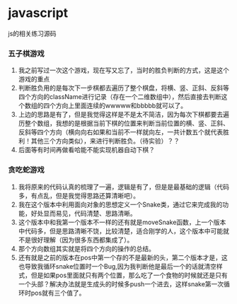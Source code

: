 # javascript
js的相关练习源码
### 五子棋游戏
1. 我之前写过一次这个游戏，现在写又忘了，当时的胜负判断的方式，这是这个游戏的重点
2. 判断胜负用的是每次下一步棋都去遍历了整个棋盘，将横、竖、正斜、反斜等四个方向的className进行记录（存在一个二维数组中），然后直接去判断这个数组的四个方向上里面连续的wwwww和bbbbb就可以了。
3. 上边的思路是有了，但是我觉得这样是不是太不简洁，因为每次下棋都要去遍历整个数组，我想的是根据当前下棋的位置来判断当前位置的横、竖、正斜、反斜等四个方向（横向向右如果和当前不一样就向左，一共计数五个就代表胜利！其他三个方向类似），来进行判断胜负。（待实验）？？
4. 后面等有时间再做看哈能不能实现机器自动下棋？

### 贪吃蛇游戏
1. 我将原来的代码认真的梳理了一遍，逻辑是有了，但是是最基础的逻辑（代码多，有点乱，但是我觉得思路还算清晰吧）。
2. 我在这个版本中利用面向对象的思想定义一个Snake类，通过它来完成我的功能，好处显而易见，代码清楚、思路清晰。
3. 这个版本中和我第一个版本不一样的还有就是moveSnake函数，上一个版本中代码多，但是思路清晰不饶，比较清楚，适合刚学的人，这个版本中可能就不是很好理解（因为很多东西都集成了）。
4. 那个方向数组其实就是将四个方向的操作的总结。
5. 还有就是之前的版本在pos中第一个存的不是最新的头，第二个版本才是，这也导致我循环snake位置时一个Bug,因为我判断他是最后一个的话就清空样式，但是如果pos里面就只有两个位置，那么吃了一个食物的时候就还是只有一个头部？解决办法就是生成头的时候多push一个进去，这样snake第一次循环时pos就有三个值了。
